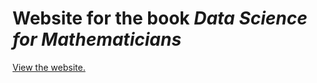 
# Website for the book *Data Science for Mathematicians*

[View the website.](https://ds4m.github.io/)

